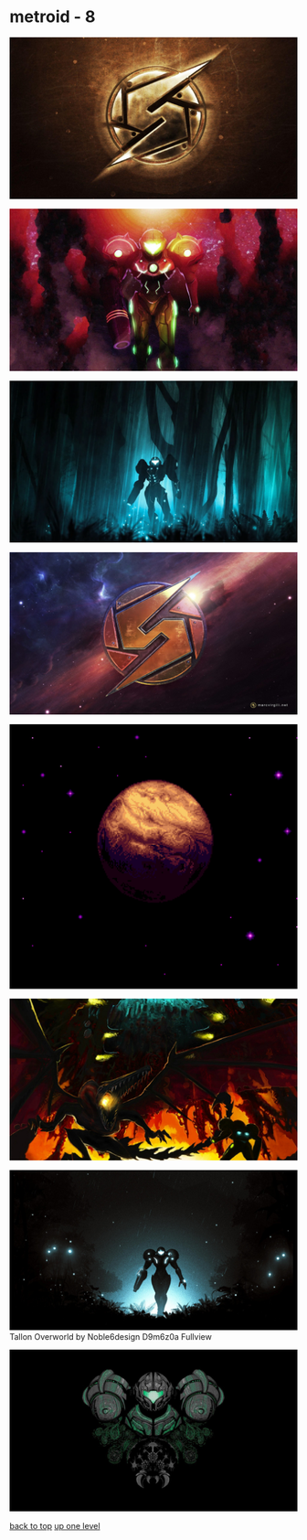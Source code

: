 # metroid - 8
[![Hjmdi1A-metroid-wallpaper.jpg](/desktop/metroid/Hjmdi1A-metroid-wallpaper.jpg "Hjmdi1A-metroid-wallpaper.jpg")](https://raw.githubusercontent.com/buckmanc/wallpapers/main/desktop/metroid/Hjmdi1A-metroid-wallpaper.jpg)

[![metroid-3nc8jol5751aw6co.jpg](/desktop/metroid/metroid-3nc8jol5751aw6co.jpg "metroid-3nc8jol5751aw6co.jpg")](https://raw.githubusercontent.com/buckmanc/wallpapers/main/desktop/metroid/metroid-3nc8jol5751aw6co.jpg)

[![metroid-the-forest-ee3581bggowaeid2.png](/desktop/metroid/metroid-the-forest-ee3581bggowaeid2.png "metroid-the-forest-ee3581bggowaeid2.png")](https://raw.githubusercontent.com/buckmanc/wallpapers/main/desktop/metroid/metroid-the-forest-ee3581bggowaeid2.png)

[![pxfuel.jpg](/desktop/metroid/pxfuel.jpg "pxfuel.jpg")](https://raw.githubusercontent.com/buckmanc/wallpapers/main/desktop/metroid/pxfuel.jpg)

[![sm_zebes_enlarged.png](/desktop/metroid/sm_zebes_enlarged.png "sm_zebes_enlarged.png")](https://raw.githubusercontent.com/buckmanc/wallpapers/main/desktop/metroid/sm_zebes_enlarged.png)

[![sRBr53E.jpeg](/desktop/metroid/sRBr53E.jpeg "sRBr53E.jpeg")](https://raw.githubusercontent.com/buckmanc/wallpapers/main/desktop/metroid/sRBr53E.jpeg)

[![Tallon Overworld by Noble6design D9m6z0a Fullview](/desktop/metroid/tallon_overworld_by_noble6design_d9m6z0a-fullview.jpg "Tallon Overworld by Noble6design D9m6z0a Fullview")](https://raw.githubusercontent.com/buckmanc/wallpapers/main/desktop/metroid/tallon_overworld_by_noble6design_d9m6z0a-fullview.jpg)\
Tallon Overworld by Noble6design D9m6z0a Fullview

[![wp2750407-super-metriod-wallpaper.jpg](/desktop/metroid/wp2750407-super-metriod-wallpaper.jpg "wp2750407-super-metriod-wallpaper.jpg")](https://raw.githubusercontent.com/buckmanc/wallpapers/main/desktop/metroid/wp2750407-super-metriod-wallpaper.jpg)



[back to top](#)
[up one level](/desktop/README.MD)
